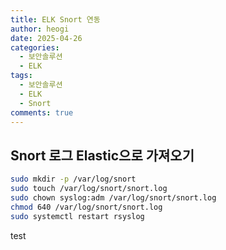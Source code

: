 ```yaml
---
title: ELK Snort 연동
author: heogi
date: 2025-04-26
categories:
  - 보안솔루션
  - ELK
tags:
  - 보안솔루션
  - ELK
  - Snort
comments: true
---
```

## Snort 로그 Elastic으로 가져오기

```bash
sudo mkdir -p /var/log/snort
sudo touch /var/log/snort/snort.log
sudo chown syslog:adm /var/log/snort/snort.log
chmod 640 /var/log/snort/snort.log
sudo systemctl restart rsyslog
```

test